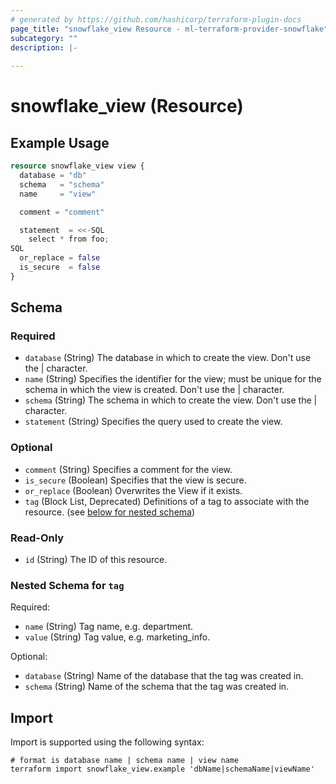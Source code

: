 ```yaml
---
# generated by https://github.com/hashicorp/terraform-plugin-docs
page_title: "snowflake_view Resource - ml-terraform-provider-snowflake"
subcategory: ""
description: |-
  
---
```


# snowflake_view (Resource)



## Example Usage

```terraform
resource snowflake_view view {
  database = "db"
  schema   = "schema"
  name     = "view"

  comment = "comment"

  statement  = <<-SQL
    select * from foo;
SQL
  or_replace = false
  is_secure  = false
}
```

<!-- schema generated by tfplugindocs -->
## Schema

### Required

- `database` (String) The database in which to create the view. Don't use the | character.
- `name` (String) Specifies the identifier for the view; must be unique for the schema in which the view is created. Don't use the | character.
- `schema` (String) The schema in which to create the view. Don't use the | character.
- `statement` (String) Specifies the query used to create the view.

### Optional

- `comment` (String) Specifies a comment for the view.
- `is_secure` (Boolean) Specifies that the view is secure.
- `or_replace` (Boolean) Overwrites the View if it exists.
- `tag` (Block List, Deprecated) Definitions of a tag to associate with the resource. (see [below for nested schema](#nestedblock--tag))

### Read-Only

- `id` (String) The ID of this resource.

<a id="nestedblock--tag"></a>
### Nested Schema for `tag`

Required:

- `name` (String) Tag name, e.g. department.
- `value` (String) Tag value, e.g. marketing_info.

Optional:

- `database` (String) Name of the database that the tag was created in.
- `schema` (String) Name of the schema that the tag was created in.

## Import

Import is supported using the following syntax:

```shell
# format is database name | schema name | view name
terraform import snowflake_view.example 'dbName|schemaName|viewName'
```
